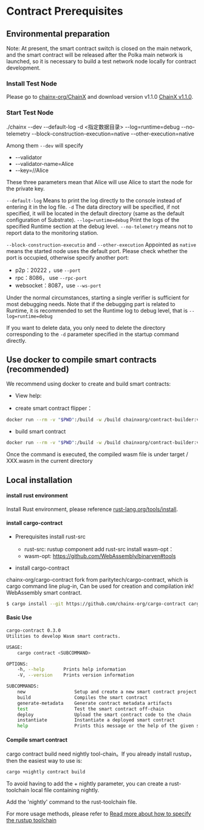 # Contract Prerequisites

## Environmental preparation
Note: At present, the smart contract switch is closed on the main network, and the smart contract will be released after the Polka main network is launched, so it is necessary to build a test network node locally for contract development.

### Install Test Node
Please go to [chainx-org/ChainX](https://github.com/chainx-org/ChainX/releases) and download version v1.1.0 [ChainX v1.1.0](https://github.com/chainx-org/ChainX/releases/tag/v1.1.0).

### Start Test Node
./chainx --dev --default-log -d <指定数据目录> --log=runtime=debug --no-telemetry --block-construction-execution=native --other-execution=native

Among them `--dev` will specify

* --validator
* --validator-name=Alice
* --key=//Alice

These three parameters mean that Alice will use Alice to start the node for the private key.

`--default-log` Means to print the log directly to the console instead of entering it in the log file.
`-d` The data directory will be specified, if not specified, it will be located in the default directory (same as the default configuration of Substrate). 
`--log=runtime=debug` Print the logs of the specified Runtime section at the debug level.
`--no-telemetry`  means not to report data to the monitoring station.

`--block-construction-executio` and `--other-execution` Appointed as `native` means the started node uses the default port. Please check whether the port is occupied, otherwise specify another port:

* p2p：20222 ，use `--port`
* rpc：8086， use `--rpc-port`
* websocket：8087，use `--ws-port`

Under the normal circumstances, starting a single verifier is sufficient for most debugging needs. Note that if the debugging part is related to Runtime, it is recommended to set the Runtime log to debug level, that is `--log=runtime=debug`

If you want to delete data, you only need to  delete the directory corresponding to the `-d` parameter specified in the startup command directly.

## Use docker to compile smart contracts (recommended)

We recommend using docker to create and build smart contracts:

* View help:

* create smart contract flipper：
```bash
docker run --rm -v "$PWD":/build -w /build chainxorg/contract-builder:v0.6.0 cargo contract new flipper
```
* build smart contract

```bash
docker run --rm -v "$PWD":/build -w /build chainxorg/contract-builder:v0.6.0 cargo contract build
```
Once the command is executed, the compiled wasm file is under target / XXX.wasm in the current directory

## Local installation

#### install rust environment

Install Rust environment, please  reference [rust-lang.org/tools/install](https://www.rust-lang.org/tools/install).

#### install cargo-contract

* Prerequisites
  install rust-src
   * rust-src: rustup component add rust-src
  install wasm-opt：
   * wasm-opt: https://github.com/WebAssembly/binaryen#tools
   
* install cargo-contract

chainx-org/cargo-contract fork from paritytech/cargo-contract, which is cargo command line plug-in, Can be used for creation and compilation ink!  WebAssembly smart contract.

```bash
$ cargo install --git https://github.com/chainx-org/cargo-contract cargo-contract --force
```
#### Basic Use

```bash
cargo-contract 0.3.0
Utilities to develop Wasm smart contracts.

USAGE:
    cargo contract <SUBCOMMAND>

OPTIONS:
    -h, --help       Prints help information
    -V, --version    Prints version information

SUBCOMMANDS:
    new                  Setup and create a new smart contract project
    build                Compiles the smart contract
    generate-metadata    Generate contract metadata artifacts
    test                 Test the smart contract off-chain
    deploy               Upload the smart contract code to the chain
    instantiate          Instantiate a deployed smart contract
    help                 Prints this message or the help of the given subcommand(s)

```

#### Compile smart contract

cargo contract build need nightly tool-chain。If you already install rustup，then the easiest way to use is: 

```bash
cargo +nightly contract build
```

To avoid having to add the + nightly parameter, you can create a rust-toolchain local file containing nightly.

Add the 'nightly' command to the rust-toolchain file.

For more usage methods, please refer to [Read more about how to specify the rustup toolchain](https://github.com/rust-lang/rustup#override-precedence)

